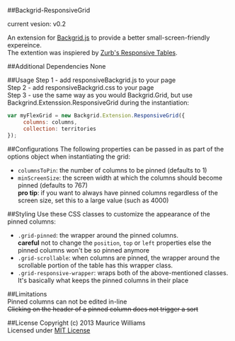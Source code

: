 ##Backgrid-ResponsiveGrid

current vesion: v0.2

An extension for [Backgrid.js](http://backgridjs.com/) to provide a better small-screen-friendly expereince.  
The extention was inspiered by [Zurb's Responsive Tables](http://zurb.com/playground/responsive-tables).


##Additional Dependencies
None

##Usage
Step 1 - add responsiveBackgrid.js to your page  
Step 2 - add responsiveBackgrid.css to your page  
Step 3 - use the same way as you would Backgrid.Grid, but use Backgrind.Extenssion.ResponsiveGrid during the instantiation:  
```javascript
var myFlexGrid = new Backgrid.Extension.ResponsiveGrid({
     columns: columns,
     collection: territories
});
```

##Configurations
The following properties can be passed in as part of the options object when instantiating the grid:
  - ```columnsToPin```: the number of columns to be pinned (defaults to 1)
  - ```minScreenSize```: the screen width at which the columns should become pinned (defaults to 767)  
    **pro tip**: if you want to always have pinned columns regardless of the screen size, set this to a large value (such as 4000)

##Styling
Use these CSS classes to customize the appearance of the pinned columns:
  - ```.grid-pinned```: the wrapper around the pinned columns.   
    **careful** not to change the ```position```, ```top``` or ```left``` properties else the pinned columns won't be so pinned anymore
  - ```.grid-scrollable```: when columns are pinned, the wrapper around the scrollable portion of the table has this wrapper class.
  - ```.grid-responsive-wrapper```: wraps both of the above-mentioned classes. It's basically what keeps the pinned columns in their place

##Limitations  
Pinned columns can not be edited in-line  
~~Clicking on the header of a pinned column does not trigger a sort~~


##License
Copyright (c) 2013 Maurice Williams  
Licensed under [MIT License](LICENSE-MIT)
